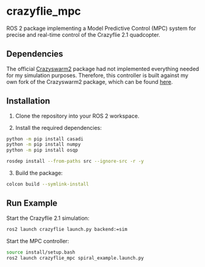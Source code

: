# crazyflie_mpc

ROS 2 package implementing a Model Predictive Control (MPC) system for precise and real-time control of the Crazyflie 2.1 quadcopter.

## Dependencies

The official [Crazyswarm2](https://github.com/IMRCLab/crazyswarm2) package had not implemented everything needed for my simulation purposes. 
Therefore, this controller is built against my own fork of the Crazyswarm2 package, which can be found [here](https://github.com/mwlock/crazyswarm2).

## Installation

1. Clone the repository into your ROS 2 workspace.

2. Install the required dependencies:

```bash
python -m pip install casadi
python -m pip install numpy
python -m pip install osqp
```

```bash
rosdep install --from-paths src --ignore-src -r -y
```
3. Build the package:

```bash
colcon build --symlink-install
```

## Run Example

Start the Crazyflie 2.1 simulation:

```bash
ros2 launch crazyflie launch.py backend:=sim
```

Start the MPC controller:

```bash
source install/setup.bash
ros2 launch crazyflie_mpc spiral_example.launch.py
```
